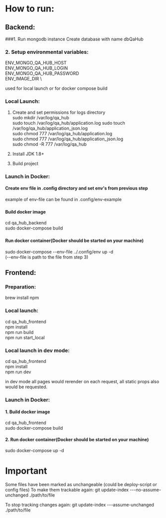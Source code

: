 # How to run:

##
## Backend:
###1. Run mongodb instance
Create database with name dbQaHub

####
### 2. Setup environmental variables:
ENV_MONGO_QA_HUB_HOST  \
ENV_MONGO_QA_HUB_LOGIN  \
ENV_MONGO_QA_HUB_PASSWORD \
ENV_IMAGE_DIR \

used for local launch or for docker compose build

### Local Launch:
1. Create and set permissions for logs directory \
sudo mkdir /var/log/qa_hub \
sudo touch /var/log/qa_hub/application.log
sudo touch /var/log/qa_hub/application_json.log \
sudo chmod 777 /var/log/qa_hub/application.log \
sudo chmod 777 /var/log/qa_hub/application_json.log \
sudo chmod -R 777 /var/log/qa_hub

2. Install JDK 1.8+
3. Build project

### Launch in Docker:
#### Create env file in .config directory and set env's from previous step
example of env-file can be found in .config/env-example

###
#### Build docker image
cd qa_hub_backend \
sudo docker-compose build

###
#### Run docker container(Docker should be started on your machine)
sudo docker-compose --env-file ../.config/env up -d \
(--env-file is path to the file from step 3)

## Frontend:
####
### Preparation:
brew install npm

### Local launch: 
cd qa_hub_frontend \
npm install \
npm run build \
npm run start_local

### Local launch in dev mode:
cd qa_hub_frontend \
npm install \
npm run dev

in dev mode all pages would rerender on each request, all static props also would be requested.

### Launch in Docker:
#### 1. Build docker image
cd qa_hub_frontend \
sudo docker-compose build

#### 2. Run docker container(Docker should be started on your machine)
sudo docker-compose up -d


# Important
Some files have been marked as unchangeable (could be deploy-script or config files)
To make them trackable again:
git update-index ---no-assume-unchanged ./path/to/file

To stop tracking changes again:
git update-index ---assume-unchanged ./path/to/file